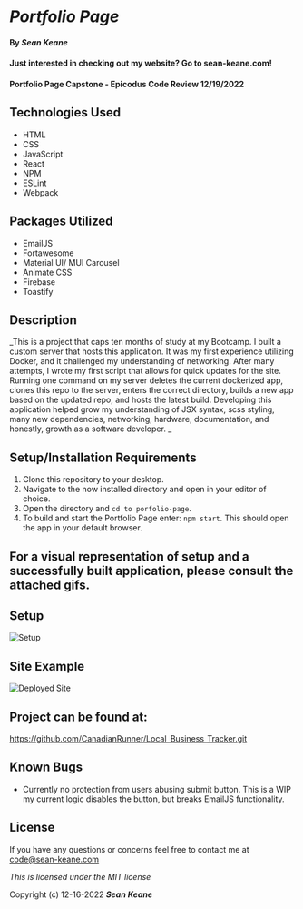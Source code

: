 # _Portfolio Page_

#### By _**Sean Keane**_

#### Just interested in checking out my website?  Go to sean-keane.com!

#### Portfolio Page Capstone - Epicodus Code Review 12/19/2022

## Technologies Used

* HTML
* CSS
* JavaScript
* React
* NPM
* ESLint
* Webpack

## Packages Utilized

* EmailJS
* Fortawesome
* Material UI/ MUI Carousel
* Animate CSS
* Firebase
* Toastify


## Description
_This is a project that caps ten months of study at my Bootcamp.  I built a custom server that hosts this application.  It was my first experience utilizing Docker, and it challenged my understanding of networking.   After many attempts, I wrote my first script that allows for quick updates for the site.  Running one command on my server deletes the current dockerized app, clones this repo to the server, enters the correct directory, builds a new app based on the updated repo, and hosts the latest build.  Developing this application helped grow my understanding of JSX syntax, scss styling,  many new dependencies, networking, hardware,   documentation, and honestly, growth as a software developer. _


## Setup/Installation Requirements

1) Clone this repository to your desktop.
2) Navigate to the now installed directory and open in your editor of choice.
3) Open the directory and `cd to porfolio-page`.
7) To build and start the Portfolio Page enter: `npm start`.  This should open the app in your default browser.

## For a visual representation of setup and a successfully built application, please consult the attached gifs.

## Setup

![Setup](setup.gif)

## Site Example

![Deployed Site](SiteExample.gif)

## Project can be found at:
https://github.com/CanadianRunner/Local_Business_Tracker.git

## Known Bugs

* Currently no protection from users abusing submit button.  This is a WIP my current logic disables the button, but breaks EmailJS functionality. 


## License

If you have any questions or concerns feel free to contact me at code@sean-keane.com

*This is licensed under the MIT license*

Copyright (c) 12-16-2022 **_Sean Keane_**

